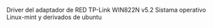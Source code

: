 Driver del adaptador de RED TP-Link WIN822N v5.2
Sistama operativo Linux-mint y derivados de ubuntu
